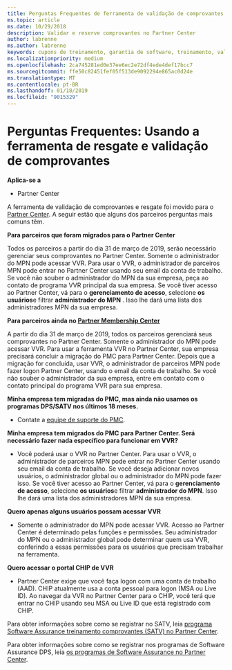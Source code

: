 ```yaml
---
title: Perguntas Frequentes de ferramenta de validação de comprovantes | Partner Center
ms.topic: article
ms.date: 10/29/2018
description: Validar e reserve comprovantes no Partner Center
author: labrenne
ms.author: labrenne
keywords: cupons de treinamento, garantia de software, treinamento, validar comprovantes, comprovantes de reserva
ms.localizationpriority: medium
ms.openlocfilehash: 2ca745281ed0e37ee6ec2e72df4ede4def17bcc7
ms.sourcegitcommit: ffe50c82451fef05f513de9092294e865ac0d24e
ms.translationtype: MT
ms.contentlocale: pt-BR
ms.lasthandoff: 01/18/2019
ms.locfileid: "9015329"
---
```

# <a name="faq-using-the-voucher-validation-and-redemption-tool"></a>Perguntas Frequentes: Usando a ferramenta de resgate e validação de comprovantes 

**Aplica-se a**

- Partner Center

A ferramenta de validação de comprovantes e resgate foi movido para o [Partner Center](https://partner.microsoft.com/en-us/pcv/dashboard/overview). A seguir estão que alguns dos parceiros perguntas mais comuns têm. 

**Para parceiros que foram migrados para o Partner Center**

 Todos os parceiros a partir do dia 31 de março de 2019, serão necessário gerenciar seus comprovantes no Partner Center. Somente o administrador do MPN pode acessar VVR. Para usar o VVR, o administrador de parceiros MPN pode entrar no Partner Center usando seu email da conta de trabalho. Se você não souber o administrador do MPN da sua empresa, peça ao contato de programa VVR principal da sua empresa.  Se você tiver acesso ao Partner Center, vá para o **gerenciamento de acesso**, selecione **os usuários**e filtrar **administrador do MPN** . Isso lhe dará uma lista dos administradores MPN da sua empresa.  

**Para parceiros ainda no [Partner Membership Center](https://partner.microsoft.com/)**

A partir do dia 31 de março de 2019, todos os parceiros gerenciará seus comprovantes no Partner Center. Somente o administrador do MPN pode acessar VVR. Para usar a ferramenta VVR no Partner Center, sua empresa precisará concluir a migração do PMC para Partner Center. Depois que a migração for concluída, usar VVR, o administrador de parceiros MPN pode fazer logon Partner Center, usando o email da conta de trabalho. Se você não souber o administrador da sua empresa, entre em contato com o contato principal do programa VVR para sua empresa.  


**Minha empresa tem migradas do PMC, mas ainda não usamos os programas DPS/SATV nos últimos 18 meses.**

- Contate a [equipe de suporte do PMC](proghelp@microsoft.com). 


**Minha empresa tem migrados do PMC para Partner Center. Será necessário fazer nada específico para funcionar em VVR?** 

- Você poderá usar o VVR no Partner Center.  Para usar o VVR, o administrador de parceiros MPN pode entrar no Partner Center usando seu email da conta de trabalho. Se você deseja adicionar novos usuários, o administrador global ou o administrador do MPN pode fazer isso. Se você tiver acesso ao Partner Center, vá para o **gerenciamento de acesso**, selecione **os usuários**e filtrar **administrador do MPN**. Isso lhe dará uma lista dos administradores MPN da sua empresa.  

**Quero apenas alguns usuários possam acessar VVR**

- Somente o administrador do MPN pode acessar VVR. Acesso ao Partner Center é determinado pelas funções e permissões. Seu administrador do MPN ou o administrador global pode determinar quem usa VVR, conferindo a essas permissões para os usuários que precisam trabalhar na ferramenta.

**Quero acessar o portal CHIP de VVR**

- Partner Center exige que você faça logon com uma conta de trabalho (AAD).  CHIP atualmente usa a conta pessoal para logon (MSA ou Live ID).  Ao navegar da VVR no Partner Center para o CHIP, você terá que entrar no CHIP usando seu MSA ou Live ID que está registrado com CHIP.

Para obter informações sobre como se registrar no SATV, leia [programa Software Assurance treinamento comprovantes (SATV) no Partner Center](software-assurance-satv.md).

Para obter informações sobre como se registrar nos programas de Software Assurance DPS, leia [os programas de Software Assurance no Partner Center](software-assurance-dps.md).